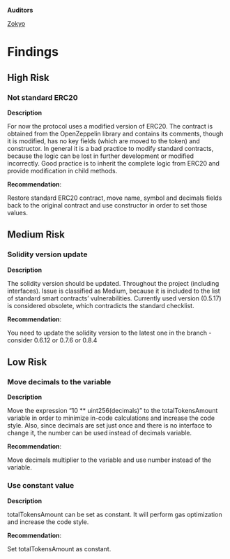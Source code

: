 **Auditors**

[Zokyo](https://x.com/zokyo_io)

# Findings

## High Risk

### Not standard ERC20

**Description**

For now the protocol uses a modified version of ERC20. The contract is obtained from the
OpenZeppelin library and contains its comments, though it is modified, has no key fields
(which are moved to the token) and constructor. In general it is a bad practice to modify
standard contracts, because the logic can be lost in further development or modified
incorrectly. Good practice is to inherit the complete logic from ERC20 and provide
modification in child methods.

**Recommendation**:

Restore standard ERC20 contract, move name, symbol and decimals fields back to the original
contract and use constructor in order to set those values.

## Medium Risk

### Solidity version update

**Description**

The solidity version should be updated. Throughout the project (including interfaces).
Issue is classified as Medium, because it is included to the list of standard smart contracts’
vulnerabilities. Currently used version (0.5.17) is considered obsolete, which contradicts the
standard checklist.

**Recommendation**:

You need to update the solidity version to the latest one in the branch - consider 0.6.12 or
0.7.6 or 0.8.4

## Low Risk

### Move decimals to the variable


**Description**

Move the expression “10 ** uint256(decimals)” to the totalTokensAmount variable in order to
minimize in-code calculations and increase the code style. Also, since decimals are set just
once and there is no interface to change it, the number can be used instead of decimals
variable.

**Recommendation**:

Move decimals multiplier to the variable and use number instead of the variable.

### Use constant value

**Description**

totalTokensAmount can be set as constant. It will perform gas optimization and increase the
code style.

**Recommendation**:

Set totalTokensAmount as constant.
